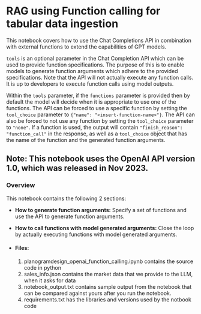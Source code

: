 # RAG using Function calling for tabular data ingestion

This notebook covers how to use the Chat Completions API in combination with external functions to extend the capabilities of GPT models.

`tools` is an optional parameter in the Chat Completion API which can be used to provide function specifications. The purpose of this is to enable models to generate function arguments which adhere to the provided specifications. Note that the API will not actually execute any function calls. It is up to developers to execute function calls using model outputs.

Within the `tools` parameter, if the `functions` parameter is provided then by default the model will decide when it is appropriate to use one of the functions. The API can be forced to use a specific function by setting the `tool_choice` parameter to `{"name": "<insert-function-name>"}`. The API can also be forced to not use any function by setting the `tool_choice` parameter to `"none"`. If a function is used, the output will contain `"finish_reason": "function_call"` in the response, as well as a `tool_choice` object that has the name of the function and the generated function arguments.

## Note: This notebook uses the OpenAI API version 1.0, which was released in Nov 2023. 

### Overview

This notebook contains the following 2 sections:

- **How to generate function arguments:** Specify a set of functions and use the API to generate function arguments.
- **How to call functions with model generated arguments:** Close the loop by actually executing functions with model generated arguments.

- #### Files:
  1. planogramdesign_openai_function_calling.ipynb contains the source code in python
  2. sales_info.json contains the market data that we provide to the LLM, when it asks for data
  3. notebook_output.txt contains sample output from the notebook that can be compared against yours after you run the notebook.
  4. requirements.txt has the libraries and versions used by the notbook code
     
